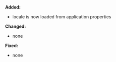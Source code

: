 **Added:**
* locale is now loaded from application properties

**Changed:**
* none

**Fixed:**
* none
